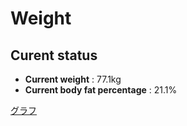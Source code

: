 # Weight

## Curent status
- **Current weight** : 77.1kg
- **Current body fat percentage** : 21.1%

[グラフ](http://yasuharu519.github.io/Weight/)


